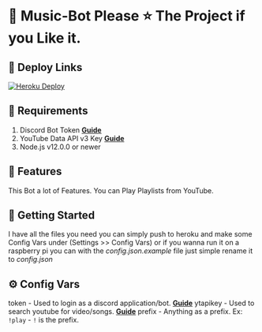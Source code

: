 # 🤖 Music-Bot    Please ⭐ The Project if you Like it.

## 🔎 Deploy Links
[![Heroku Deploy](https://www.herokucdn.com/deploy/button.svg)](https://heroku.com/deploy?template=https://github.com/DarkThunder99/Music-Bot)

## 🔎 Requirements

1. Discord Bot Token **[Guide](https://discordjs.guide/preparations/setting-up-a-bot-application.html#creating-your-bot)**
2. YouTube Data API v3 Key **[Guide](https://developers.google.com/youtube/v3/getting-started)**
3. Node.js v12.0.0 or newer

## 📝 Features
This Bot a lot of Features.
You can Play Playlists from YouTube.

## 🚀 Getting Started
I have all the files you need you can simply push to heroku and make some Config Vars under (Settings >> Config Vars)
or if you wanna run it on a raspberry pi you can with the *config.json.example* file just simple rename it to *config.json*

## ⚙️ Config Vars
token - Used to login as a discord application/bot. **[Guide](https://discordjs.guide/preparations/setting-up-a-bot-application.html#creating-your-bot)**
ytapikey - Used to search youtube for video/songs. **[Guide](https://developers.google.com/youtube/v3/getting-started)**
prefix - Anything as a prefix. Ex: `!play` - `!` is the prefix.